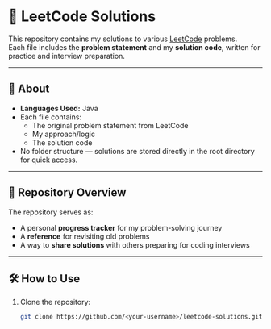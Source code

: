 # 🚀 LeetCode Solutions

This repository contains my solutions to various [LeetCode](https://leetcode.com) problems.  
Each file includes the **problem statement** and my **solution code**, written for practice and interview preparation.

---

## 📌 About
- **Languages Used:** Java
- Each file contains:
  - The original problem statement from LeetCode
  - My approach/logic
  - The solution code
- No folder structure — solutions are stored directly in the root directory for quick access.

---

## 📂 Repository Overview
The repository serves as:
- A personal **progress tracker** for my problem-solving journey
- A **reference** for revisiting old problems
- A way to **share solutions** with others preparing for coding interviews

---

## 🛠 How to Use
1. Clone the repository:
   ```bash
   git clone https://github.com/<your-username>/leetcode-solutions.git
